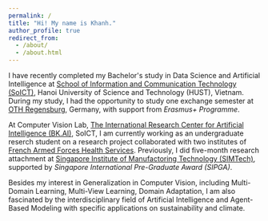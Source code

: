 ```yaml
---
permalink: /
title: "Hi! My name is Khanh."
author_profile: true
redirect_from: 
  - /about/
  - /about.html
---
```


I have recently completed my Bachelor's study in Data Science and Artificial Intelligence at [School of Information and Communication Technology (SoICT)](https://soict.hust.edu.vn/en/), Hanoi University of Science and Technology (HUST), Vietnam. During my study, I had the opportunity to study one exchange semester at [OTH Regensburg](https://www.oth-regensburg.de/en/), Germany, with support from *Erasmus+ Programme*.

At Computer Vision Lab, [The International Research Center for Artificial Intelligence (BK.AI)](https://bkai.ai/), SoICT, I am currently working as an undergraduate reserch student on a research project collaborated with two institutes of [French Armed Forces Health Services](https://www.defense.gouv.fr/sante). Previously, I did five-month research attachment at [Singapore Institute of Manufactoring Technology (SIMTech)](https://www.a-star.edu.sg/simtech), supported by *Singapore International Pre-Graduate Award (SIPGA)*. 

Besides my interest in Generalization in Computer Vision, including Multi-Domain Learning, Multi-View Learning, Domain Adaptation, I am also fascinated by the interdisciplinary field of Artificial Intelligence and Agent-Based Modeling with specific applications on sustainability and climate.  

<!-- Looing back

I'm actively looking for graduate study (MSc, PhD) positions for the upcoming academic year.  

[Show my passion, attitute toward difficulties here!] 
[Show my journey, how far I have gone! Sometime how far I have gone is more important than where I am.]  [Be straight, concise, and clear] [Do not be lengthy, flowery.]  
Growing up from a small town in poor area of Northern Vietnam, I was fortunate to be encouraged to persue my science journey at a young age. With my experience, I am aware that the long journey always begins with little courage to take the first step. I am open to new challenges as opportunities to develop.

Looking back my journey, I see that where I am now is the result of courage to take a small first step and perserverance to keep going. I am open to challenges as opportunities to grow. (I know that when I am struggling is when I am growing!) I belive in my potential to achieve that things I want, it is achieveble when I spend enough time!   

I want to write about my passion, patience, to go beyond here. I had the ideas when taking shower, but right now, my mind seems to be tired. I need take to think about it. 

With a love about nature, I am interested in the interdisciplinary applications of modeling and artificial intelligence in sustainability. 


How to write a convincing about me? -->